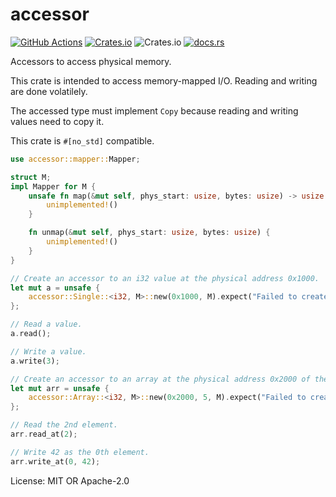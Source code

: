 # accessor

[![GitHub Actions](https://github.com/toku-sa-n/accessor/workflows/Rust/badge.svg)](https://github.com/toku-sa-n/accessor/actions)
[![Crates.io](https://img.shields.io/crates/v/accessor)](https://crates.io/crates/accessor)
![Crates.io](https://img.shields.io/crates/l/accessor)
[![docs.rs](https://docs.rs/accessor/badge.svg)](https://docs.rs/accessor)

Accessors to access physical memory.

This crate is intended to access memory-mapped I/O. Reading and writing are done volatilely.

The accessed type must implement `Copy` because reading and writing values need to copy it.

This crate is `#[no_std]` compatible.

```rust
use accessor::mapper::Mapper;

struct M;
impl Mapper for M {
    unsafe fn map(&mut self, phys_start: usize, bytes: usize) -> usize {
        unimplemented!()
    }

    fn unmap(&mut self, phys_start: usize, bytes: usize) {
        unimplemented!()
    }
}

// Create an accessor to an i32 value at the physical address 0x1000.
let mut a = unsafe {
    accessor::Single::<i32, M>::new(0x1000, M).expect("Failed to create an accessor.")
};

// Read a value.
a.read();

// Write a value.
a.write(3);

// Create an accessor to an array at the physical address 0x2000 of the type i32 that has 5 elements.
let mut arr = unsafe {
    accessor::Array::<i32, M>::new(0x2000, 5, M).expect("Failed to create an accessor.")
};

// Read the 2nd element.
arr.read_at(2);

// Write 42 as the 0th element.
arr.write_at(0, 42);
```

License: MIT OR Apache-2.0
